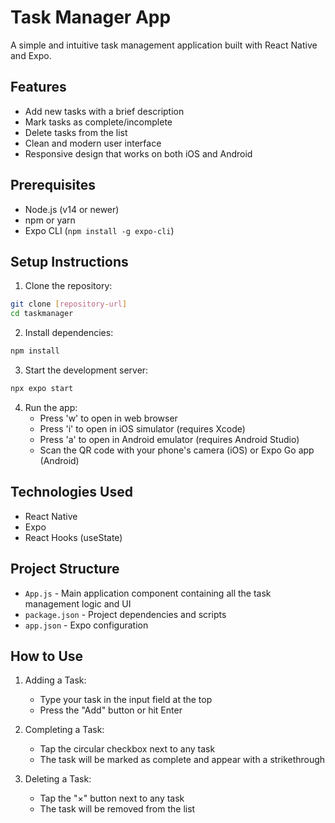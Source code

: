 # Task Manager App

A simple and intuitive task management application built with React Native and Expo.

## Features

- Add new tasks with a brief description
- Mark tasks as complete/incomplete
- Delete tasks from the list
- Clean and modern user interface
- Responsive design that works on both iOS and Android

## Prerequisites

- Node.js (v14 or newer)
- npm or yarn
- Expo CLI (`npm install -g expo-cli`)

## Setup Instructions

1. Clone the repository:

```bash
git clone [repository-url]
cd taskmanager
```

2. Install dependencies:

```bash
npm install
```

3. Start the development server:

```bash
npx expo start
```

4. Run the app:
   - Press 'w' to open in web browser
   - Press 'i' to open in iOS simulator (requires Xcode)
   - Press 'a' to open in Android emulator (requires Android Studio)
   - Scan the QR code with your phone's camera (iOS) or Expo Go app (Android)

## Technologies Used

- React Native
- Expo
- React Hooks (useState)

## Project Structure

- `App.js` - Main application component containing all the task management logic and UI
- `package.json` - Project dependencies and scripts
- `app.json` - Expo configuration

## How to Use

1. Adding a Task:

   - Type your task in the input field at the top
   - Press the "Add" button or hit Enter

2. Completing a Task:

   - Tap the circular checkbox next to any task
   - The task will be marked as complete and appear with a strikethrough

3. Deleting a Task:
   - Tap the "×" button next to any task
   - The task will be removed from the list
